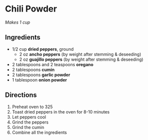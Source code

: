 # Chili Powder

*Makes 1 cup*

## Ingredients

* 1/2 cup **dried peppers**, ground
    * 2 oz **ancho peppers** (by weight after stemming & deseeding)
    * 2 oz **guajillo peppers** (by weight after stemming & deseeding)
* 2 tablespoons and 2 teaspoons **oregano**
* 2 tablespoons **cumin**
* 2 tablespoons **garlic powder**
* 1 tablespoon **onion powder**

## Directions

1. Preheat oven to 325
1. Toast dried peppers in the oven for 8-10 minutes
1. Let peppers cool
1. Grind the peppers
1. Grind the cumin
1. Combine all the ingredients
